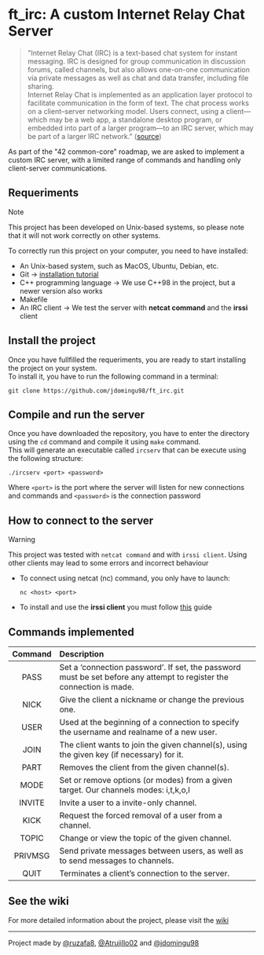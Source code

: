# ft_irc: A custom Internet Relay Chat Server

> "Internet Relay Chat (IRC) is a text-based chat system for instant messaging. IRC is designed for group communication in discussion forums, called channels, but also allows one-on-one communication via private messages as well as chat and data transfer, including file sharing.\
Internet Relay Chat is implemented as an application layer protocol to facilitate communication in the form of text. The chat process works on a client–server networking model. Users connect, using a client—which may be a web app, a standalone desktop program, or embedded into part of a larger program—to an IRC server, which may be part of a larger IRC network." ([source])

[source]: https://www.radware.com/security/ddos-knowledge-center/ddospedia/irc-internet-relay-chat/

As part of the "42 common-core" roadmap, we are asked to implement a custom IRC server, with a limited range of commands and handling only client-server communications.

## Requeriments

> [!NOTE]
> This project has been developed on Unix-based systems, so please note that it will not work correctly on other systems.

To correctly run this project on your computer, you need to have installed:

* An Unix-based system, such as MacOS, Ubuntu, Debian, etc.
* Git -> [installation tutorial]
* C++ programming language -> We use C++98 in the project, but a newer version also works
* Makefile
* An IRC client -> We test the server with **netcat command** and the **irssi** client

[installation tutorial]: https://git-scm.com/book/en/v2/Getting-Started-Installing-Git

## Install the project

Once you have fullfilled the requeriments, you are ready to start installing the project on your system.\
To install it, you have to run the following command in a terminal:

```
git clone https://github.com/jdomingu98/ft_irc.git
```

## Compile and run the server

Once you have downloaded the repository, you have to enter the directory using the `cd` command and compile it using `make` command.\
This will generate an executable called `ircserv` that can be execute using the following structure:

```
./ircserv <port> <password>
```

Where `<port>` is the port where the server will listen for new connections and commands and `<password>` is the connection password

## How to connect to the server

> [!WARNING]
> This project was tested with `netcat command` and with `irssi client`. Using other clients may lead to some errors and incorrect behaviour

* To connect using netcat (nc) command, you only have to launch:

    ```
    nc <host> <port>
    ```

* To install and use the **irssi client** you must follow [this] guide

[this]: https://irssi.org/download/

## Commands implemented

| Command | Description |
| :-----------: | :----------- |
| PASS | Set a ‘connection password’. If set, the password must be set before any attempt to register the connection is made. |
| NICK | Give the client a nickname or change the previous one. |
| USER | Used at the beginning of a connection to specify the username and realname of a new user. |
| JOIN | The client wants to join the given channel(s), using the given key (if necessary) for it. |
| PART | Removes the client from the given channel(s). |
| MODE | Set or remove options (or modes) from a given target. Our channels modes: i,t,k,o,l |
| INVITE| Invite a user to a invite-only channel. |
| KICK | Request the forced removal of a user from a channel. |
| TOPIC | Change or view the topic of the given channel. |
| PRIVMSG | Send private messages between users, as well as to send messages to channels. |
| QUIT | Terminates a client’s connection to the server. |

## See the wiki

For more detailed information about the project, please visit the [wiki]

[wiki]: https://github.com/jdomingu98/ft_irc/wiki

---

Project made by [@ruzafa8], [@Atrujillo02] and [@jdomingu98]

[@ruzafa8]: https://github.com/ruzafa8
[@Atrujillo02]: https://github.com/Atrujillo02
[@jdomingu98]: https://github.com/jdomingu98